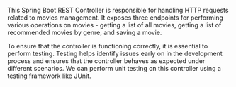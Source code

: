 This Spring Boot REST Controller is responsible for handling HTTP requests related to movies management. It exposes three endpoints for performing various operations on movies - getting a list of all movies, getting a list of recommended movies by genre, and saving a movie.

To ensure that the controller is functioning correctly, it is essential to perform testing. Testing helps identify issues early on in the development process and ensures that the controller behaves as expected under different scenarios. We can perform unit testing on this controller using a testing framework like JUnit.
